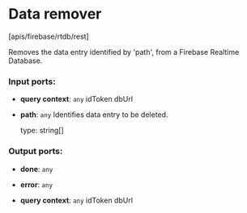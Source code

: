 # Data remover

[apis/firebase/rtdb/rest]

Removes the data entry identified by 'path', from a Firebase Realtime Database.

### Input ports:

* __query context__: `any`
    idToken
    dbUrl



* __path__: `any`
    Identifies data entry to be deleted.
    
    type: string[]



### Output ports:

* __done__: `any`


* __error__: `any`


* __query context__: `any`
    idToken
    dbUrl




